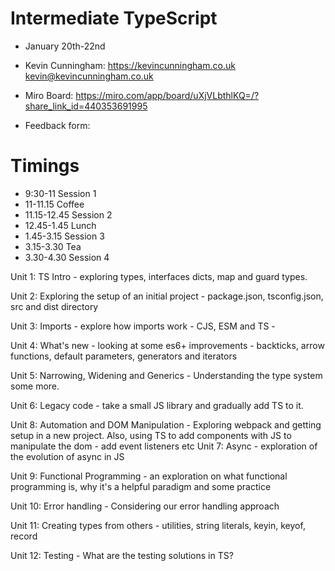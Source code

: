 # Intermediate TypeScript

- January 20th-22nd
- Kevin Cunningham: https://kevincunningham.co.uk kevin@kevincunningham.co.uk

- Miro Board: https://miro.com/app/board/uXjVLbthlKQ=/?share_link_id=440353691995
- Feedback form: 

# Timings

- 9:30-11 Session 1
- 11-11.15 Coffee
- 11.15-12.45 Session 2
- 12.45-1.45 Lunch
- 1.45-3.15 Session 3
- 3.15-3.30 Tea
- 3.30-4.30 Session 4

Unit 1: TS Intro - exploring types, interfaces dicts, map and guard types.

Unit 2: Exploring the setup of an initial project - package.json, tsconfig.json, src and dist directory

Unit 3: Imports - explore how imports work - CJS, ESM and TS -

Unit 4: What's new - looking at some es6+ improvements - backticks, arrow functions, default parameters, generators and iterators

Unit 5: Narrowing, Widening and Generics - Understanding the type system some more.

Unit 6: Legacy code - take a small JS library and gradually add TS to it.

Unit 8: Automation and DOM Manipulation - Exploring webpack and getting setup in a new project. Also, using TS to add components with JS to manipulate the dom - add event listeners etc
Unit 7: Async - exploration of the evolution of async in JS


Unit 9: Functional Programming - an exploration on what functional programming is, why it's a helpful paradigm and some practice

Unit 10: Error handling - Considering our error handling approach

Unit 11: Creating types from others - utilities, string literals, keyin, keyof, record

Unit 12: Testing - What are the testing solutions in TS?
